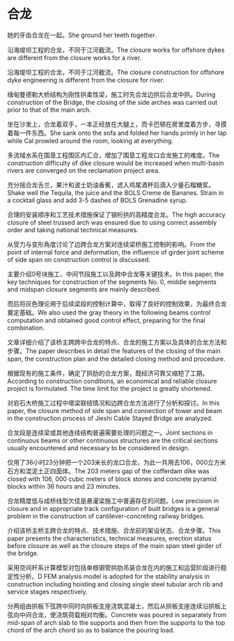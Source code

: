 # 合龙

<p><span class="chinese">她的牙齿合龙在一起。</span><span class="english">She ground her teeth together.</span></p>

<p><span class="chinese">沿海堤坝工程的合龙，不同于江河截流。</span><span class="english">The closure works for offshore dykes are different from the closure works for a river.</span></p>

<p><span class="chinese">沿海堤坝工程的合龙，不同于江河截流。</span><span class="english">The closure construction for offshore dyke engineering is different from the closure for river.</span></p>

<p><span class="chinese">缅甸曼德勒大桥结构为刚性拱柔性梁，施工时先合龙边拱后合龙中拱。</span><span class="english">During construction of the Bridge, the closing of the side arches was carried out prior to that of the main arch.</span></p>

<p><span class="chinese">坐在沙发上，合龙着双手，一本正经放在大腿上，而卡巴顿在房里度着方步，寻摸着每一件东西。</span><span class="english">She sank onto the sofa and folded her hands primly in her lap while Cal prowled around the room, looking at everything.</span></p>

<p><span class="chinese">多流域水系在围垦工程围区内汇合，增加了围垦工程龙口合龙施工的难度。</span><span class="english">The construction difficulty of dike closure would be increased when multi-basin rivers are converged on the reclamation project area.</span></p>

<p><span class="chinese">充分摇合龙舌兰，果汁和波士奶油香蕉，滤入鸡尾酒杯后滴入少量石榴糖浆。</span><span class="english">Shake well the Tequila, the juice and the BOLS Creme de Bananes. Strain in a cocktail glass and add 3-5 dashes of BOLS Grenadine syrup.</span></p>

<p><span class="chinese">合理的安装顺序和工艺技术措施保证了钢桁拱的高精度合龙。</span><span class="english">The high accuracy closure of steel trussed arch was ensured due to using correct assembly order and taking national technical measures.</span></p>

<p><span class="chinese">从受力与变形角度讨论了边跨合龙方案对连续梁桥施工控制的影响。</span><span class="english">From the point of internal force and deformation, the influence of girder joint scheme of side span on construction control is discussed.</span></p>

<p><span class="chinese">主要介绍0号块施工、中间节段施工以及跨中合龙等关键技术。</span><span class="english">In this paper, the key techniques for construction of the segments No. 0, middle segments and midspan closure segments are mainly described.</span></p>

<p><span class="chinese">而后将灰色理论用于后续梁段的控制计算中，取得了良好的控制效果，为最终合龙奠定基础。</span><span class="english">We also used the gray theory in the following beams control computation and obtained good control effect, preparing for the final combination.</span></p>

<p><span class="chinese">文章详细介绍了该桥主跨跨中合龙的特点、合龙的施工方案以及具体的合龙方法和步骤。</span><span class="english">The paper describes in detail the features of the closing of the main span, the construction plan and the detailed closing method and procedure.</span></p>

<p><span class="chinese">根据现有的施工条件，确定了拱肋的合龙方案，既经济可靠又缩短了工期。</span><span class="english">According to construction conditions, an economical and reliable closure project is formulated. The time limit for the project is greatly shortened.</span></p>

<p><span class="chinese">对宕石大桥施工过程中塔梁联结情况和边跨合龙方法进行了分析和探讨。</span><span class="english">In this paper, the closure method of side span and connection of tower and beam in the construction process of Jieshi Cable Stayed Bridge are analyzed.</span></p>

<p><span class="chinese">合龙段是连续梁或其他连续结构普遍需要处理的问题之一。</span><span class="english">Joint sections in continuous beams or other continuous structures are the critical sections usually encountered and necessary to be considered in design.</span></p>

<p><span class="chinese">仅用了36小时23分钟把一个203米长的龙口合龙，为此一共用去106，000立方米石方和混泥土正四面体。</span><span class="english">The 203 meters gap of the cofferdam dike was closed with 106, 000 cubic meters of block stones and concrete pyramid blocks within 36 hours and 23 minutes.</span></p>

<p><span class="chinese">合龙精度低与成桥线型欠佳是悬灌梁施工中普遍存在的问题。</span><span class="english">Low precision in closure and in appropriate track configuration of built bridges is a general problem in the construction of cantilever-concreting railway bridges.</span></p>

<p><span class="chinese">介绍该桥主桥主跨合龙的特点、技术措施、合龙前的架设状态、合龙步骤。</span><span class="english">This paper presents the characteristics, technical measures, erection status before closure as well as the closure steps of the main span steel girder of the bridge.</span></p>

<p><span class="chinese">采用空间杆系计算模型对包括单根钢管拱肋吊装合龙在内的施工和运营阶段进行稳定性分析。</span><span class="english">D FEM analysis model is adopted for the stability analysis in construction including hoisting and closing single steel tubular arch rib and service stages respectively.</span></p>

<p><span class="chinese">分两组由拱板下弦跨中同时向拱板支座浇筑混凝土，然后从拱板支座连续沿拱板上弦向中间合龙，使浇筑荷载相对均衡。</span><span class="english">Concrete was poured in separately from mid-span of arch slab to the supports and then from the supports to the top chord of the arch chord so as to balance the pouring load.</span></p>

